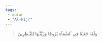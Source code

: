 ```yaml
---
tags: 
 - quran 
 - "Al-Hijr"
---
```


> وَلَقَدۡ جَعَلۡنَا فِي ٱلسَّمَآءِ بُرُوجٗا وَزَيَّنَّـٰهَا لِلنَّـٰظِرِينَ
